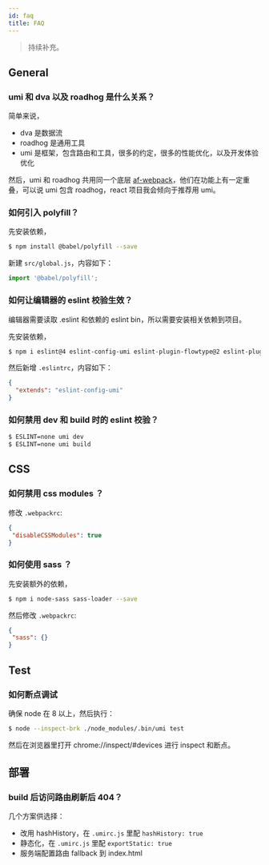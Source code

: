 ```yaml
---
id: faq
title: FAQ
---
```


> 持续补充。

## General

### umi 和 dva 以及 roadhog 是什么关系？

简单来说，

* dva 是数据流
* roadhog 是通用工具
* umi 是框架，包含路由和工具，很多的约定，很多的性能优化，以及开发体验优化

然后，umi 和 roadhog 共用同一个底层 [af-webpack](https://github.com/umijs/umi/tree/master/packages/af-webpack)，他们在功能上有一定重叠，可以说 umi 包含 roadhog，react 项目我会倾向于推荐用 umi。

### 如何引入 polyfill？

先安装依赖，

```bash
$ npm install @babel/polyfill --save
```

新建 `src/global.js`，内容如下：

```js
import '@babel/polyfill';
```

### 如何让编辑器的 eslint 校验生效？

编辑器需要读取 .eslint 和依赖的 eslint bin，所以需要安装相关依赖到项目。

先安装依赖，

```bash
$ npm i eslint@4 eslint-config-umi eslint-plugin-flowtype@2 eslint-plugin-import@2 eslint-plugin-jsx-a11y@5 eslint-plugin-react@7 --save-dev
```

然后新增 `.eslintrc`，内容如下：

```json
{
  "extends": "eslint-config-umi"
}
```

### 如何禁用 dev 和 build 时的 eslint 校验？

```bash
$ ESLINT=none umi dev
$ ESLINT=none umi build
```

## CSS

### 如何禁用 css modules ？

修改 `.webpackrc`:

```json
{
 "disableCSSModules": true
}
```

### 如何使用 sass ？

先安装额外的依赖，

```bash
$ npm i node-sass sass-loader --save
```

然后修改 `.webpackrc`:

```json
{
 "sass": {}
}
```

## Test

### 如何断点调试

确保 node 在 8 以上，然后执行：

```bash
$ node --inspect-brk ./node_modules/.bin/umi test
```

然后在浏览器里打开 chrome://inspect/#devices 进行 inspect 和断点。

## 部署

### build 后访问路由刷新后 404？

几个方案供选择：

* 改用 hashHistory，在 `.umirc.js` 里配 `hashHistory: true`
* 静态化，在 `.umirc.js` 里配 `exportStatic: true`
* 服务端配置路由 fallback 到 index.html
